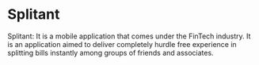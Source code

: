 # Splitant
Splitant: It is a mobile application that comes under the FinTech industry. It is an application aimed to deliver completely hurdle free experience in splitting bills instantly among groups of friends and associates.
